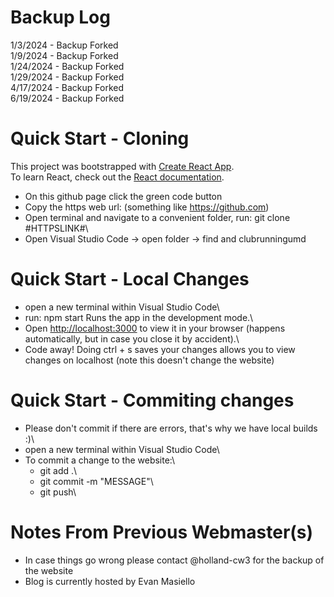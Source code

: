 # Backup Log
1/3/2024 - Backup Forked\
1/9/2024 - Backup Forked\
1/24/2024 - Backup Forked\
1/29/2024 - Backup Forked\
4/17/2024 - Backup Forked\
6/19/2024 - Backup Forked

# Quick Start - Cloning
This project was bootstrapped with [Create React App](https://github.com/facebook/create-react-app).\
To learn React, check out the [React documentation](https://reactjs.org/).

- On this github page click the green code button
- Copy the https web url: (something like https://github.com)
- Open terminal and navigate to a convenient folder, run: git clone #HTTPSLINK#\
- Open Visual Studio Code -> open folder -> find and clubrunningumd

# Quick Start - Local Changes
- open a new terminal within Visual Studio Code\
- run: npm start Runs the app in the development mode.\
- Open [http://localhost:3000](http://localhost:3000) to view it in your browser (happens automatically, but in case you close it by accident).\
- Code away! Doing ctrl + s saves your changes allows you to view changes on localhost (note this doesn't change the website) 

# Quick Start - Commiting changes
- Please don't commit if there are errors, that's why we have local builds :)\
- open a new terminal within Visual Studio Code\
- To commit a change to the website:\
  - git add .\
  - git commit -m "MESSAGE"\
  - git push\

# Notes From Previous Webmaster(s)
- In case things go wrong please contact @holland-cw3 for the backup of the website
- Blog is currently hosted by Evan Masiello
  
